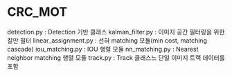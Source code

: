 # CRC_MOT

detection.py : Detection 기반 클래스
kalman_filter.py : 이미지 공간 필터링을 위한 칼만 필터
linear_assignment.py : 선혀 matching 모듈(min cost, matching cascade)
iou_matching.py : IOU 행렬 모듈
nn_matching.py : Nearest neighbor matching 행렬 모듈
track.py : Track 클래스느 단일 이미지 트랙 데이터를 포함
